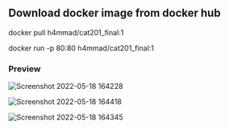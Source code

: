 ## Download docker image from docker hub


docker pull h4mmad/cat201_final:1

docker run -p 80:80 h4mmad/cat201_final:1


### Preview


![Screenshot 2022-05-18 164228](https://user-images.githubusercontent.com/55020862/169061278-9f188edc-4df4-4cf0-9edd-e97d30d03ab6.png)



![Screenshot 2022-05-18 164418](https://user-images.githubusercontent.com/55020862/169060552-b7eddf39-ecaf-4cd2-91ed-c4cb2f44ff6c.png)


![Screenshot 2022-05-18 164345](https://user-images.githubusercontent.com/55020862/169061144-707a284e-86c3-4551-a12f-cdeba6c0e37a.png)
